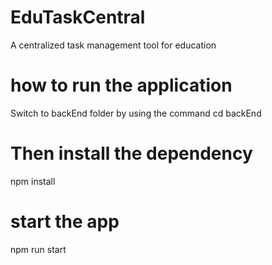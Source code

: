 # EduTaskCentral
A centralized task management tool for education

# how to run the application
Switch to backEnd folder by using the command
cd backEnd

# Then install the dependency 
npm install

# start the app
npm run start
